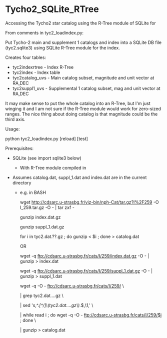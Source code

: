 Tycho2_SQLite_RTree
===================

Accessing the Tycho2 star catalog using the R-Tree module of SQLite for

From comments in tyc2_loadindex.py:

Put Tycho-2 main and supplement 1 catalogs and index into a SQLite DB
file (tyc2.sqlite3) using SQLite R-Tree module for the index.

Creates four tables:

- tyc2indexrtree  - Index R-Tree
- tyc2index       - Index table
- tyc2catalog_uvs - Main catalog subset, magnitude and unit vector at RA,DEC
- tyc2suppl1_uvs  - Supplemental 1 catalog subset, mag and unit vector at RA,DEC

It may make sense to put the whole catalog into an R-Tree, but I'm just winging it and I am not sure if the R-Tree module would work for zero-sized ranges.
The nice thing about doing catalog is that magnitude could be the third axis.

Usage:

  python tyc2_loadindex.py [reload] [test]


Prerequisites:

- SQLite (see import sqlite3 below)

  - With R-Tree module compiled in

- Assumes catalog.dat, suppl_1.dat and index.dat are in the current
  directory

  - e.g. in BASH

      wget http://cdsarc.u-strasbg.fr/viz-bin/nph-Cat/tar.gz?I%2F259 -O I_259.tar.gz -O - | tar zxf -

      gunzip index.dat.gz

      gunzip suppl_1.dat.gz

      for i in tyc2.dat.??.gz ; do gunzip < $i ; done > catalog.dat

    OR 

      wget -q ftp://cdsarc.u-strasbg.fr/cats/I/259/index.dat.gz -O - | gunzip > index.dat

      wget -q ftp://cdsarc.u-strasbg.fr/cats/I/259/suppl_1.dat.gz -O - | gunzip > suppl_1.dat

      wget -q -O - ftp://cdsarc.u-strasbg.fr/cats/I/259/ \

      | grep tyc2.dat....gz \

      | sed 's,^.*[^/]\\(tyc2.dat....gz\\).*$,\\1,' \

      | while read i ; do wget -q -O - ftp://cdsarc.u-strasbg.fr/cats/I/259/$i ; done \

      | gunzip > catalog.dat

